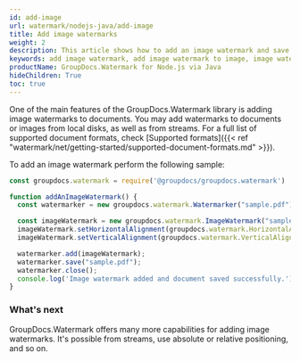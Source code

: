 ```yaml
---
id: add-image
url: watermark/nodejs-java/add-image
title: Add image watermarks
weight: 2
description: This article shows how to add an image watermark and save the resultant document. It is capable of adding watermarks to images or documents.
keywords: add image watermark, add image watermark to image, image watermark
productName: GroupDocs.Watermark for Node.js via Java
hideChildren: True
toc: true
---
```

One of the main features of the GroupDocs.Watermark library is adding image watermarks to documents. You may add watermarks to documents or images from local disks, as well as from streams. For a full list of supported document formats, check [Supported formats]({{< ref "watermark/net/getting-started/supported-document-formats.md" >}}).

To add an image watermark perform the following sample:

```javascript
const groupdocs.watermark = require('@groupdocs/groupdocs.watermark')

function addAnImageWatermark() {
  const watermarker = new groupdocs.watermark.Watermarker("sample.pdf");

  const imageWatermark = new groupdocs.watermark.ImageWatermark("sample.png");
  imageWatermark.setHorizontalAlignment(groupdocs.watermark.HorizontalAlignment.Center);
  imageWatermark.setVerticalAlignment(groupdocs.watermark.VerticalAlignment.Center);

  watermarker.add(imageWatermark);
  watermarker.save("sample.pdf");
  watermarker.close();
  console.log('Image watermark added and document saved successfully.');
}
```

### What's next

GroupDocs.Watermark offers many more capabilities for adding image watermarks. It's possible  from streams, use absolute or relative positioning, and so on.
